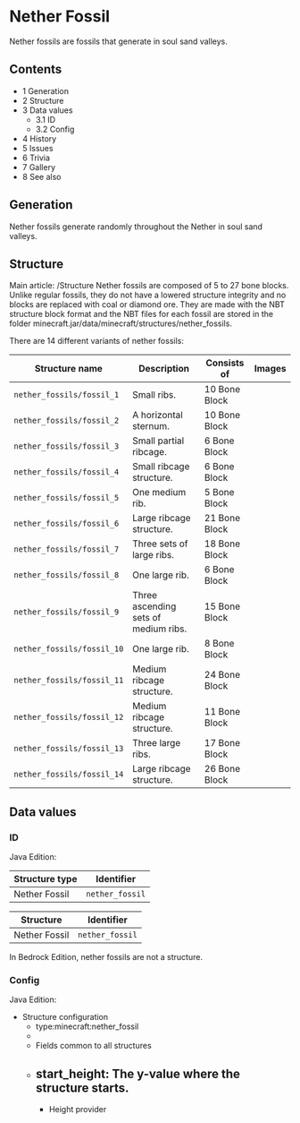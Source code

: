 # Nether Fossil
Nether fossils are fossils that generate in soul sand valleys.

## Contents
- 1 Generation
- 2 Structure
- 3 Data values
	- 3.1 ID
	- 3.2 Config
- 4 History
- 5 Issues
- 6 Trivia
- 7 Gallery
- 8 See also

## Generation
Nether fossils generate randomly throughout the Nether in soul sand valleys.

## Structure
Main article: /Structure
Nether fossils are composed of 5 to 27 bone blocks. Unlike regular fossils, they do not have a lowered structure integrity and no blocks are replaced with coal or diamond ore. They are made with the NBT structure block format and the NBT files for each fossil are stored in the folder minecraft.jar/data/minecraft/structures/nether_fossils.

There are 14 different variants of nether fossils:

| Structure name             | Description                          | Consists of   | Images |
|----------------------------|--------------------------------------|---------------|--------|
| `nether_fossils/fossil_1`  | Small ribs.                          | 10 Bone Block |        |
| `nether_fossils/fossil_2`  | A horizontal sternum.                | 10 Bone Block |        |
| `nether_fossils/fossil_3`  | Small partial ribcage.               | 6 Bone Block  |        |
| `nether_fossils/fossil_4`  | Small ribcage structure.             | 6 Bone Block  |        |
| `nether_fossils/fossil_5`  | One medium rib.                      | 5 Bone Block  |        |
| `nether_fossils/fossil_6`  | Large ribcage structure.             | 21 Bone Block |        |
| `nether_fossils/fossil_7`  | Three sets of large ribs.            | 18 Bone Block |        |
| `nether_fossils/fossil_8`  | One large rib.                       | 6 Bone Block  |        |
| `nether_fossils/fossil_9`  | Three ascending sets of medium ribs. | 15 Bone Block |        |
| `nether_fossils/fossil_10` | One large rib.                       | 8 Bone Block  |        |
| `nether_fossils/fossil_11` | Medium ribcage structure.            | 24 Bone Block |        |
| `nether_fossils/fossil_12` | Medium ribcage structure.            | 11 Bone Block |        |
| `nether_fossils/fossil_13` | Three large ribs.                    | 17 Bone Block |        |
| `nether_fossils/fossil_14` | Large ribcage structure.             | 26 Bone Block |        |

## Data values
### ID
Java Edition:

| Structure type | Identifier      |
|----------------|-----------------|
| Nether Fossil  | `nether_fossil` |

| Structure     | Identifier      |
|---------------|-----------------|
| Nether Fossil | `nether_fossil` |

In Bedrock Edition, nether fossils are not a structure.

### Config
Java Edition:

- Structure configuration
	- type:minecraft:nether_fossil
	- 
	- Fields common to all structures
	- start_height: The y-value where the structure starts.
		- 
		- Height provider


